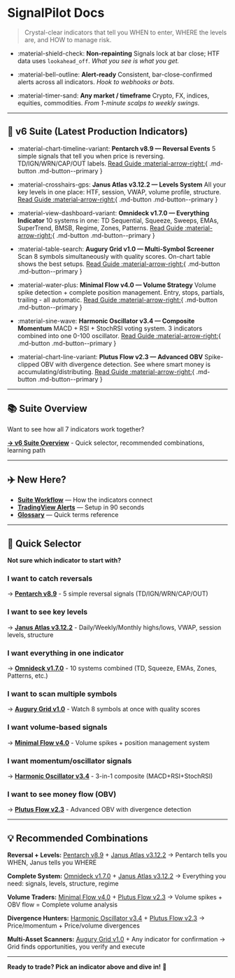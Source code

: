 # SignalPilot Docs

> Crystal-clear indicators that tell you WHEN to enter, WHERE the levels are, and HOW to manage risk.

<div class="grid cards" markdown>

- :material-shield-check: **Non-repainting**
  Signals lock at bar close; HTF data uses `lookahead_off`.
  _What you see is what you get._

- :material-bell-outline: **Alert-ready**
  Consistent, bar-close-confirmed alerts across all indicators.
  _Hook to webhooks or bots._

- :material-timer-sand: **Any market / timeframe**
  Crypto, FX, indices, equities, commodities.
  _From 1-minute scalps to weekly swings._
</div>

---

## 🚀 v6 Suite (Latest Production Indicators)

<div class="grid cards" markdown>

- :material-chart-timeline-variant: **Pentarch v8.9 — Reversal Events**
  5 simple signals that tell you when price is reversing. TD/IGN/WRN/CAP/OUT labels.
  [Read Guide :material-arrow-right:](pentarch-v89.md){ .md-button .md-button--primary }

- :material-crosshairs-gps: **Janus Atlas v3.12.2 — Levels System**
  All your key levels in one place: HTF, session, VWAP, volume profile, structure.
  [Read Guide :material-arrow-right:](janus-atlas-v3122.md){ .md-button .md-button--primary }

- :material-view-dashboard-variant: **Omnideck v1.7.0 — Everything Indicator**
  10 systems in one: TD Sequential, Squeeze, Sweeps, EMAs, SuperTrend, BMSB, Regime, Zones, Patterns.
  [Read Guide :material-arrow-right:](omnideck-v170.md){ .md-button .md-button--primary }

- :material-table-search: **Augury Grid v1.0 — Multi-Symbol Screener**
  Scan 8 symbols simultaneously with quality scores. On-chart table shows the best setups.
  [Read Guide :material-arrow-right:](augury-grid-v10.md){ .md-button .md-button--primary }

- :material-water-plus: **Minimal Flow v4.0 — Volume Strategy**
  Volume spike detection + complete position management. Entry, stops, partials, trailing - all automatic.
  [Read Guide :material-arrow-right:](minimal-flow-v40-ultimate.md){ .md-button .md-button--primary }

- :material-sine-wave: **Harmonic Oscillator v3.4 — Composite Momentum**
  MACD + RSI + StochRSI voting system. 3 indicators combined into one 0-100 oscillator.
  [Read Guide :material-arrow-right:](harmonic-oscillator-v34-adaptive.md){ .md-button .md-button--primary }

- :material-chart-line-variant: **Plutus Flow v2.3 — Advanced OBV**
  Spike-clipped OBV with divergence detection. See where smart money is accumulating/distributing.
  [Read Guide :material-arrow-right:](plutus-flow-v23.md){ .md-button .md-button--primary }

</div>

---

## 📚 Suite Overview

Want to see how all 7 indicators work together?

**[→ v6 Suite Overview](v6-suite-index.md)** - Quick selector, recommended combinations, learning path

---

## ✈️ New Here?

- **[Suite Workflow](ref-workflow.md)** — How the indicators connect
- **[TradingView Alerts](how-to-alerts.md)** — Setup in 90 seconds
- **[Glossary](ref-glossary.md)** — Quick terms reference

---

## 🎯 Quick Selector

**Not sure which indicator to start with?**

### I want to catch reversals
→ **[Pentarch v8.9](pentarch-v89.md)** - 5 simple reversal signals (TD/IGN/WRN/CAP/OUT)

### I want to see key levels
→ **[Janus Atlas v3.12.2](janus-atlas-v3122.md)** - Daily/Weekly/Monthly highs/lows, VWAP, session levels, structure

### I want everything in one indicator
→ **[Omnideck v1.7.0](omnideck-v170.md)** - 10 systems combined (TD, Squeeze, EMAs, Zones, Patterns, etc.)

### I want to scan multiple symbols
→ **[Augury Grid v1.0](augury-grid-v10.md)** - Watch 8 symbols at once with quality scores

### I want volume-based signals
→ **[Minimal Flow v4.0](minimal-flow-v40-ultimate.md)** - Volume spikes + position management system

### I want momentum/oscillator signals
→ **[Harmonic Oscillator v3.4](harmonic-oscillator-v34-adaptive.md)** - 3-in-1 composite (MACD+RSI+StochRSI)

### I want to see money flow (OBV)
→ **[Plutus Flow v2.3](plutus-flow-v23.md)** - Advanced OBV with divergence detection

---

## 💡 Recommended Combinations

**Reversal + Levels:**
[Pentarch v8.9](pentarch-v89.md) + [Janus Atlas v3.12.2](janus-atlas-v3122.md)
→ Pentarch tells you WHEN, Janus tells you WHERE

**Complete System:**
[Omnideck v1.7.0](omnideck-v170.md) + [Janus Atlas v3.12.2](janus-atlas-v3122.md)
→ Everything you need: signals, levels, structure, regime

**Volume Traders:**
[Minimal Flow v4.0](minimal-flow-v40-ultimate.md) + [Plutus Flow v2.3](plutus-flow-v23.md)
→ Volume spikes + OBV flow = Complete volume analysis

**Divergence Hunters:**
[Harmonic Oscillator v3.4](harmonic-oscillator-v34-adaptive.md) + [Plutus Flow v2.3](plutus-flow-v23.md)
→ Price/momentum + Price/volume divergences

**Multi-Asset Scanners:**
[Augury Grid v1.0](augury-grid-v10.md) + Any indicator for confirmation
→ Grid finds opportunities, you verify and execute

---

**Ready to trade? Pick an indicator above and dive in!** 🚀
